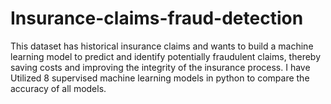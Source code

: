 # Insurance-claims-fraud-detection
This dataset has historical insurance claims and wants to build a machine learning model to predict and identify potentially fraudulent claims, thereby saving costs and improving the integrity of the insurance process. I have Utilized 8 supervised machine learning models in python to compare the accuracy of all models. 
